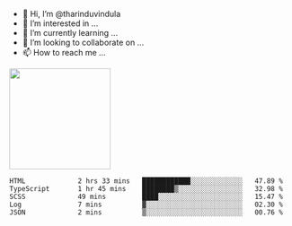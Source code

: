 - 👋 Hi, I’m @tharinduvindula
- 👀 I’m interested in ...
- 🌱 I’m currently learning ...
- 💞️ I’m looking to collaborate on ...
- 📫 How to reach me ...

<!---
tharinduvindula/tharinduvindula is a ✨ special ✨ repository because its `README.md` (this file) appears on your GitHub profile.
You can click the Preview link to take a look at your changes.
--->

<img height="180em" src="https://github-readme-stats.vercel.app/api?username=tharinduvindula&show_icons=true&hide_border=false&&count_private=true&include_all_commits=true" />


<!--START_SECTION:waka-->

```text
HTML             2 hrs 33 mins   ████████████░░░░░░░░░░░░░   47.89 %
TypeScript       1 hr 45 mins    ████████▒░░░░░░░░░░░░░░░░   32.98 %
SCSS             49 mins         ████░░░░░░░░░░░░░░░░░░░░░   15.47 %
Log              7 mins          ▓░░░░░░░░░░░░░░░░░░░░░░░░   02.30 %
JSON             2 mins          ▒░░░░░░░░░░░░░░░░░░░░░░░░   00.76 %
```

<!--END_SECTION:waka-->
